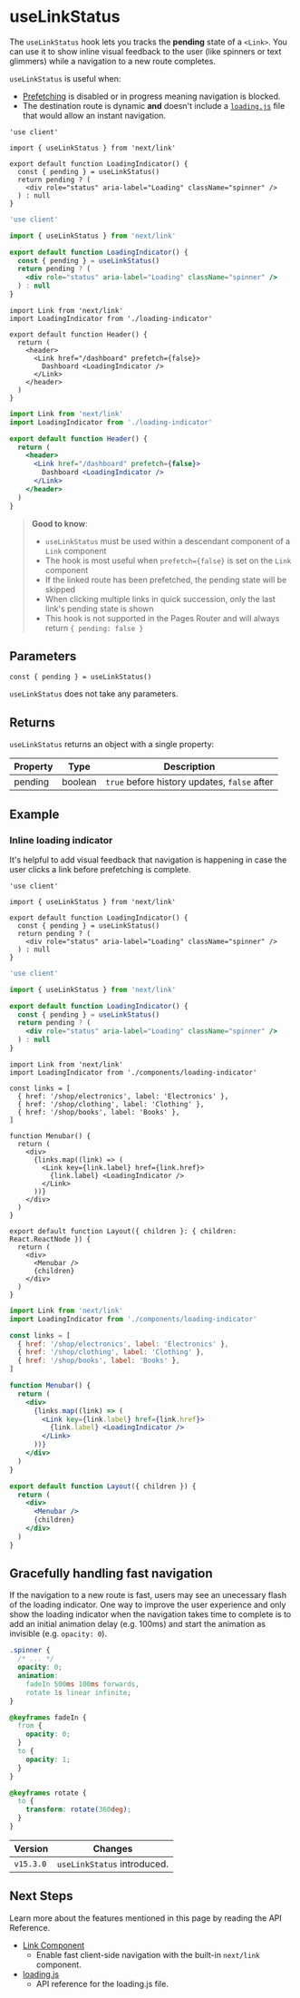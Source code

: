 # useLinkStatus

The `useLinkStatus` hook lets you tracks the **pending** state of a `<Link>`. You can use it to show inline visual feedback to the user (like spinners or text glimmers) while a navigation to a new route completes.

`useLinkStatus` is useful when:

* [Prefetching](/docs/app/getting-started/linking-and-navigating.md#prefetching) is disabled or in progress meaning navigation is blocked.
* The destination route is dynamic **and** doesn't include a [`loading.js`](/docs/app/api-reference/file-conventions/loading.md) file that would allow an instant navigation.

```tsx filename="app/loading-indicator.tsx" switcher
'use client'

import { useLinkStatus } from 'next/link'

export default function LoadingIndicator() {
  const { pending } = useLinkStatus()
  return pending ? (
    <div role="status" aria-label="Loading" className="spinner" />
  ) : null
}
```

```jsx filename="app/loading-indicator.js" switcher
'use client'

import { useLinkStatus } from 'next/link'

export default function LoadingIndicator() {
  const { pending } = useLinkStatus()
  return pending ? (
    <div role="status" aria-label="Loading" className="spinner" />
  ) : null
}
```

```tsx filename="app/header.tsx" switcher
import Link from 'next/link'
import LoadingIndicator from './loading-indicator'

export default function Header() {
  return (
    <header>
      <Link href="/dashboard" prefetch={false}>
        Dashboard <LoadingIndicator />
      </Link>
    </header>
  )
}
```

```jsx filename="app/header.js" switcher
import Link from 'next/link'
import LoadingIndicator from './loading-indicator'

export default function Header() {
  return (
    <header>
      <Link href="/dashboard" prefetch={false}>
        Dashboard <LoadingIndicator />
      </Link>
    </header>
  )
}
```

> **Good to know**:
>
> * `useLinkStatus` must be used within a descendant component of a `Link` component
> * The hook is most useful when `prefetch={false}` is set on the `Link` component
> * If the linked route has been prefetched, the pending state will be skipped
> * When clicking multiple links in quick succession, only the last link's pending state is shown
> * This hook is not supported in the Pages Router and will always return `{ pending: false }`

## Parameters

```tsx
const { pending } = useLinkStatus()
```

`useLinkStatus` does not take any parameters.

## Returns

`useLinkStatus` returns an object with a single property:

| Property | Type    | Description                                  |
| -------- | ------- | -------------------------------------------- |
| pending  | boolean | `true` before history updates, `false` after |

## Example

### Inline loading indicator

It's helpful to add visual feedback that navigation is happening in case the user clicks a link before prefetching is complete.

```tsx filename="app/components/loading-indicator.tsx" switcher
'use client'

import { useLinkStatus } from 'next/link'

export default function LoadingIndicator() {
  const { pending } = useLinkStatus()
  return pending ? (
    <div role="status" aria-label="Loading" className="spinner" />
  ) : null
}
```

```jsx filename="app/components/loading-indicator.js" switcher
'use client'

import { useLinkStatus } from 'next/link'

export default function LoadingIndicator() {
  const { pending } = useLinkStatus()
  return pending ? (
    <div role="status" aria-label="Loading" className="spinner" />
  ) : null
}
```

```tsx filename="app/shop/layout.tsx" switcher
import Link from 'next/link'
import LoadingIndicator from './components/loading-indicator'

const links = [
  { href: '/shop/electronics', label: 'Electronics' },
  { href: '/shop/clothing', label: 'Clothing' },
  { href: '/shop/books', label: 'Books' },
]

function Menubar() {
  return (
    <div>
      {links.map((link) => (
        <Link key={link.label} href={link.href}>
          {link.label} <LoadingIndicator />
        </Link>
      ))}
    </div>
  )
}

export default function Layout({ children }: { children: React.ReactNode }) {
  return (
    <div>
      <Menubar />
      {children}
    </div>
  )
}
```

```jsx filename="app/shop/layout.js" switcher
import Link from 'next/link'
import LoadingIndicator from './components/loading-indicator'

const links = [
  { href: '/shop/electronics', label: 'Electronics' },
  { href: '/shop/clothing', label: 'Clothing' },
  { href: '/shop/books', label: 'Books' },
]

function Menubar() {
  return (
    <div>
      {links.map((link) => (
        <Link key={link.label} href={link.href}>
          {link.label} <LoadingIndicator />
        </Link>
      ))}
    </div>
  )
}

export default function Layout({ children }) {
  return (
    <div>
      <Menubar />
      {children}
    </div>
  )
}
```

## Gracefully handling fast navigation

If the navigation to a new route is fast, users may see an unecessary flash of the loading indicator. One way to improve the user experience and only show the loading indicator when the navigation takes time to complete is to add an initial animation delay (e.g. 100ms) and start the animation as invisible (e.g. `opacity: 0`).

```css filename="app/styles/global.css"
.spinner {
  /* ... */
  opacity: 0;
  animation:
    fadeIn 500ms 100ms forwards,
    rotate 1s linear infinite;
}

@keyframes fadeIn {
  from {
    opacity: 0;
  }
  to {
    opacity: 1;
  }
}

@keyframes rotate {
  to {
    transform: rotate(360deg);
  }
}
```

| Version   | Changes                     |
| --------- | --------------------------- |
| `v15.3.0` | `useLinkStatus` introduced. |

## Next Steps

Learn more about the features mentioned in this page by reading the API Reference.

- [Link Component](/docs/app/api-reference/components/link.md)
  - Enable fast client-side navigation with the built-in `next/link` component.
- [loading.js](/docs/app/api-reference/file-conventions/loading.md)
  - API reference for the loading.js file.
